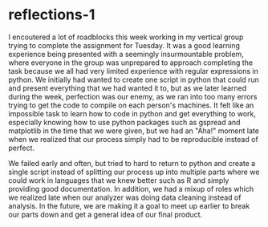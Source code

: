 reflections-1
=============

I encoutered a lot of roadblocks this week working in my vertical group trying to complete the assignment for Tuesday.
It was a good learning experience being presented with a seemingly insurmountable problem, where everyone in the group
was unprepared to approach completing the task because we all had very limited experience with regular expressions in 
python. We initially had wanted to create one script in python that could run and present everything that we had wanted 
it to, but as we later learned during the week, perfection was our enemy, as we ran into too many errors trying to get 
the code to compile on each person's machines. It felt like an impossible task to learn how to code in python and get 
everything to work, especially knowing how to use python packages such as gspread and matplotlib in the time that we
were given, but we had an "Aha!" moment late when we realized that our process simply had to be reproducible instead of
perfect.

We failed early and often, but tried to hard to return to python and create a single script instead of splitting our 
process up into multiple parts where we could work in languages that we knew better such as R and simply providing good
documentation. In addition, we had a mixup of roles which we realized late when our analyzer was doing data cleaning 
instead of analysis. In the future, we are making it a goal to meet up earlier to break our parts down and get a general 
idea of our final product.
